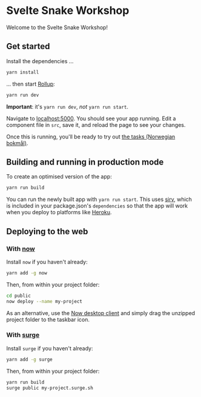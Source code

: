 # Svelte Snake Workshop

Welcome to the Svelte Snake Workshop!

## Get started

Install the dependencies …

```bash
yarn install
```

… then start [Rollup](https://rollupjs.org):

```bash
yarn run dev
```

**Important**: it's `yarn run dev`, _not_ `yarn run start`.

Navigate to [localhost:5000](http://localhost:5000). You should see your app
running. Edit a component file in `src`, save it, and reload the page to see
your changes.

Once this is running, you'll be ready to try out
[the tasks (Norwegian bokmål)](tasks/nb-NO.md).

## Building and running in production mode

To create an optimised version of the app:

```bash
yarn run build
```

You can run the newly built app with `yarn run start`. This uses
[sirv](https://github.com/lukeed/sirv), which is included in your package.json's
`dependencies` so that the app will work when you deploy to platforms like
[Heroku](https://heroku.com).

## Deploying to the web

### With [now](https://zeit.co/now)

Install `now` if you haven't already:

```bash
yarn add -g now
```

Then, from within your project folder:

```bash
cd public
now deploy --name my-project
```

As an alternative, use the [Now desktop client](https://zeit.co/download) and
simply drag the unzipped project folder to the taskbar icon.

### With [surge](https://surge.sh/)

Install `surge` if you haven't already:

```bash
yarn add -g surge
```

Then, from within your project folder:

```bash
yarn run build
surge public my-project.surge.sh
```
